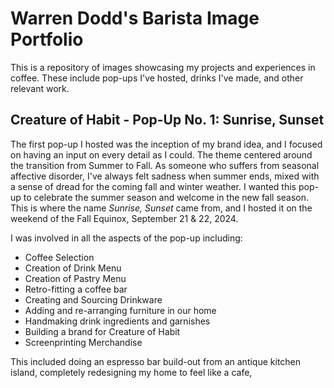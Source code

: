 # Warren Dodd's Barista Image Portfolio
This is a repository of images showcasing my projects and experiences in coffee. These include pop-ups I've hosted, drinks I've made, and other relevant work.

## Creature of Habit - Pop-Up No. 1: Sunrise, Sunset
The first pop-up I hosted was the inception of my brand idea, and I focused on having an input on every detail as I could. The theme centered around the transition from Summer to Fall. As someone who suffers from seasonal affective disorder, I've always felt sadness when summer ends, mixed with a sense of dread for the coming fall and winter weather. I wanted this pop-up to celebrate the summer season and welcome in the new fall season. This is where the name _Sunrise, Sunset_ came from, and I hosted it on the weekend of the Fall Equinox, September 21 & 22, 2024.

I was involved in all the aspects of the pop-up including:
  - Coffee Selection
  - Creation of Drink Menu
  - Creation of Pastry Menu
  - Retro-fitting a coffee bar
  - Creating and Sourcing Drinkware
  - Adding and re-arranging furniture in our home
  - Handmaking drink ingredients and garnishes
  - Building a brand for Creature of Habit
  - Screenprinting Merchandise


This included doing an espresso bar build-out from an antique kitchen island, completely redesigning my home to feel like a cafe, 
